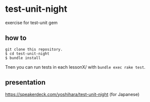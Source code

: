 # test-unit-night

exercise for test-unit gem

## how to

```
git clone this repository.
$ cd test-unit-night
$ bundle install
```

Tnen you can run tests in each lessonX/ with `bundle exec rake test`.

## presentation

https://speakerdeck.com/yoshihara/test-unit-night (for Japanese)

